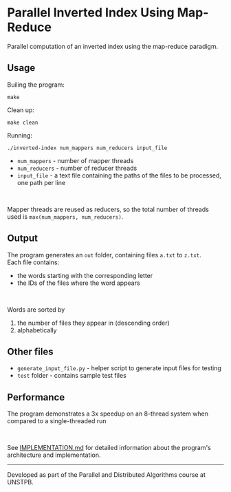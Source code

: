 # Parallel Inverted Index Using Map-Reduce

Parallel computation of an inverted index using the map-reduce paradigm.

## Usage
Builing the program: 
        
    make

Clean up: 

    make clean

Running:

    ./inverted-index num_mappers num_reducers input_file

- `num_mappers` - number of mapper threads <br>
- `num_reducers` - number of reducer threads <br>
- `input_file` - a text file containing the paths of the files to be processed, one path per line
<br>

Mapper threads are reused as reducers, so the total number of threads used is `max(num_mappers, num_reducers)`.

## Output
The program generates an `out` folder, containing files `a.txt` to `z.txt`.<br>
Each file contains:
- the words starting with the corresponding letter
- the IDs of the files where the word appears
<br>

Words are sorted by
1. the number of files they appear in (descending order)
2. alphabetically


## Other files
- `generate_input_file.py` - helper script to generate input files for testing <br>
- `test` folder - contains sample test files

## Performance
The program demonstrates a 3x speedup on an 8-thread system when compared to a single-threaded run

<br>

See [IMPLEMENTATION.md](IMPLEMENTATION.md) for detailed information about the program's architecture and implementation.

***

Developed as part of the Parallel and Distributed Algorithms course at UNSTPB.